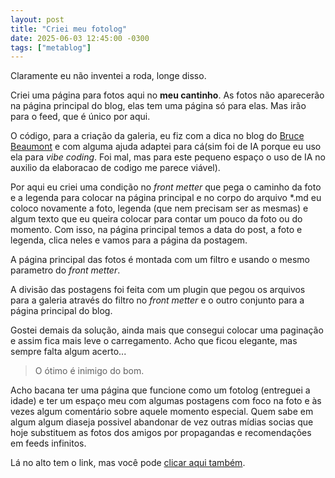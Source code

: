```yaml
---
layout: post
title: "Criei meu fotolog"
date: 2025-06-03 12:45:00 -0300
tags: ["metablog"]
---
```

Claramente eu não inventei a roda, longe disso.  

Criei uma página para fotos aqui no **meu cantinho**. As fotos não aparecerão na página principal do blog, elas tem uma página só para elas. Mas irão para o feed, que é único por aqui.  

O código, para a criação da galeria, eu fiz com a dica no blog do <a href="https://brucebeaumont.bearblog.dev/a-lazy-kind-of-photo-gallery-for-bear-blog/" title="Galeria de fotos preguiçosa">Bruce Beaumont</a> e com alguma ajuda adaptei para cá(sim foi de IA porque eu uso ela para <i>vibe coding</i>. Foi mal, mas para este pequeno espaço o uso de IA no auxilio da elaboracao de codigo me parece viável).  

Por aqui eu criei uma condição no *front metter* que pega o caminho da foto e a legenda para colocar na página principal e no corpo do arquivo *.md eu coloco novamente a foto, legenda (que nem precisam ser as mesmas) e algum texto que eu queira colocar para contar um pouco da foto ou do momento. Com isso, na página principal temos a data do post, a foto e legenda, clica neles e vamos para a página da postagem.  

A página principal das fotos é montada com um filtro e usando o mesmo parametro do *front metter*.

A divisão das postagens foi feita com um plugin que pegou os arquivos para a galeria através do filtro no *front metter* e o outro conjunto para a página principal do blog.

Gostei demais da solução, ainda mais que consegui colocar uma paginação e assim fica mais leve o carregamento. Acho que ficou elegante, mas sempre falta algum acerto...  

<Blockquote class="citacao">O ótimo é inimigo do bom.</blockquote>

Acho bacana ter uma página que funcione como um fotolog (entreguei a idade) e ter um espaço meu com algumas postagens com foco na foto e às vezes algum comentário sobre aquele momento especial. Quem sabe em algum algum diaseja possivel abandonar de vez outras mídias socias que hoje substituem as fotos dos amigos por propagandas e recomendações em feeds infinitos.  

Lá no alto tem o link, mas você pode <a href="https://pedro.dalbo.me/fotolog/">clicar aqui também</a>.
